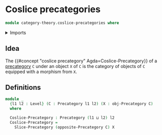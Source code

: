 # Coslice precategories

```agda
module category-theory.coslice-precategories where
```

<details><summary>Imports</summary>

```agda
open import category-theory.opposite-precategories
open import category-theory.precategories
open import category-theory.slice-precategories

open import foundation.universe-levels
```

</details>

## Idea

The {{#concept "coslice precategory" Agda=Coslice-Precategory}} of a [precategory](category-theory.precategories.md) `C` under an object `X` of `C` is the
category of objects of `C` equipped with a morphism from `X`.

## Definitions

```agda
module _
  {l1 l2 : Level} (C : Precategory l1 l2) (X : obj-Precategory C)
  where

  Coslice-Precategory : Precategory (l1 ⊔ l2) l2
  Coslice-Precategory =
    Slice-Precategory (opposite-Precategory C) X
```
